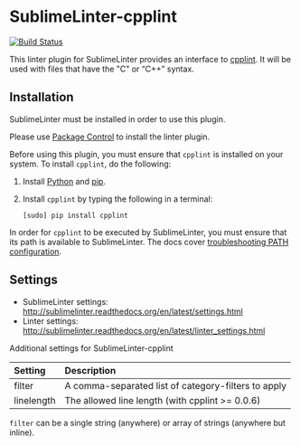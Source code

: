 SublimeLinter-cpplint
=========================

[![Build Status](https://travis-ci.org/SublimeLinter/SublimeLinter-cpplint.svg?branch=master)](https://travis-ci.org/SublimeLinter/SublimeLinter-cpplint)

This linter plugin for SublimeLinter provides an interface to [cpplint](https://pypi.python.org/pypi/cpplint). It will be used with files that have the "C" or “C++” syntax.

## Installation
SublimeLinter must be installed in order to use this plugin.

Please use [Package Control](https://packagecontrol.io) to install the linter plugin.

Before using this plugin, you must ensure that `cpplint` is installed on your system. To install `cpplint`, do the following:

1. Install [Python](http://python.org/download/) and [pip](http://www.pip-installer.org/en/latest/installing.html).

1. Install `cpplint` by typing the following in a terminal:
   ```
   [sudo] pip install cpplint
   ```

In order for `cpplint` to be executed by SublimeLinter, you must ensure that its path is available to SublimeLinter. The docs cover [troubleshooting PATH configuration](http://sublimelinter.readthedocs.io/en/latest/troubleshooting.html#finding-a-linter-executable).


## Settings
- SublimeLinter settings: http://sublimelinter.readthedocs.org/en/latest/settings.html
- Linter settings: http://sublimelinter.readthedocs.org/en/latest/linter_settings.html

Additional settings for SublimeLinter-cpplint

|Setting|Description|
|:------|:----------|
|filter|A comma-separated list of category-filters to apply|
|linelength|The allowed line length (with cpplint >= 0.0.6)|

``filter`` can be a single string (anywhere) or array of strings (anywhere but inline).
